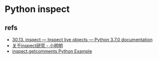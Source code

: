 # Python inspect


## refs

- [30.13. inspect — Inspect live objects — Python 3.7.0 documentation](https://docs.python.org/3/library/inspect.html)
- [关于inspect研究 - 小明明](http://www.dongwm.com/old/archives/guanyuinspectyanjiu/)
- [inspect.getcomments Python Example](https://www.programcreek.com/python/example/7133/inspect.getcomments)
